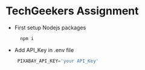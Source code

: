 # TechGeekers Assignment
- First setup Nodejs packages
  ```sh
    npm i
  ```
- Add API_Key in .env file
  ```js
   PIXABAY_API_KEY='your API_Key'
  ```
